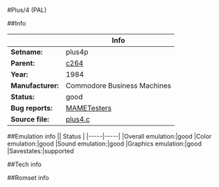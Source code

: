 #Plus/4 (PAL)

##Info

||Info|
|-----|-----|
|**Setname:**|plus4p
|**Parent:**|[c264](c264.md)
|**Year:**|1984
|**Manufacturer:**|Commodore Business Machines
|**Status:**|good
|**Bug reports:**|[MAMETesters](http://mametesters.org/view_all_set.php?type=1&temporary=y&search=plus4.c)
|**Source file:**|[plus4.c](https://github.com/mamedev/mame/blob/master/src/mess/drivers/plus4.c)

##Emulation info
|| Status |
|-----|-----|
|Overall emulation:|good
|Color emulation:|good
|Sound emulation:|good
|Graphics emulation:|good
|Savestates:|supported

##Tech info

##Romset info

<!--- START OF EDITED COMMENT DO NOT TOUCH TEXT ABOVE-->
